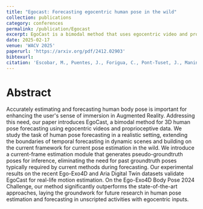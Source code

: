 ```yaml
---
title: "Egocast: Forecasting egocentric human pose in the wild"
collection: publications
category: conferences
permalink: /publication/Egocast
excerpt: EgoCast is a bimodal method that uses egocentric video and proprioceptive data to accurately estimate and forecast 3D human poses in real-world, unscripted activities, achieving state-of-the-art results without requiring past ground-truth poses.
date: 2025-02-17
venue: 'WACV 2025'
paperurl: 'https://arxiv.org/pdf/2412.02903'
bibtexurl: 
citation: 'Escobar, M., Puentes, J., Forigua, C., Pont-Tuset, J., Maninis, K. K., & Arbelaez, P. (2025, February). Egocast: Forecasting egocentric human pose in the wild. In 2025 IEEE/CVF Winter Conference on Applications of Computer Vision (WACV) (pp. 5831-5841). IEEE.'
---
```


Abstract
======
Accurately estimating and forecasting human body pose is important for enhancing the user's sense of immersion in Augmented Reality. Addressing this need, our paper introduces EgoCast, a bimodal method for 3D human pose forecasting using egocentric videos and proprioceptive data. We study the task of human pose forecasting in a realistic setting, extending the boundaries of temporal forecasting in dynamic scenes and building on the current framework for current pose estimation in the wild. We introduce a current-frame estimation module that generates pseudo-groundtruth poses for inference, eliminating the need for past groundtruth poses typically required by current methods during forecasting. Our experimental results on the recent Ego-Exo4D and Aria Digital Twin datasets validate EgoCast for real-life motion estimation. On the Ego-Exo4D Body Pose 2024 Challenge, our method significantly outperforms the state-of-the-art approaches, laying the groundwork for future research in human pose estimation and forecasting in unscripted activities with egocentric inputs.